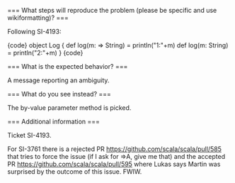 === What steps will reproduce the problem (please be specific and use wikiformatting)? ===

Following SI-4193:

{code}
object Log {
  def log(m: => String) = println("1:"+m) 
  def log(m: String) = println("2:"+m)
}
{code}


=== What is the expected behavior? ===

A message reporting an ambiguity.


=== What do you see instead? ===

The by-value parameter method is picked.

=== Additional information ===

Ticket SI-4193.

For SI-3761 there is a rejected PR https://github.com/scala/scala/pull/585 that tries to force the issue (if I ask for =>A, give me that) and the accepted PR https://github.com/scala/scala/pull/595 where Lukas says Martin was surprised by the outcome of this issue. FWIW.

